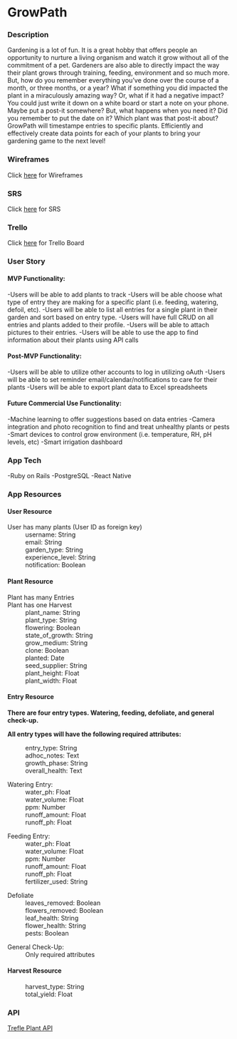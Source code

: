 # GrowPath

### Description

Gardening is a lot of fun. It is a great hobby that offers people an opportunity to nurture a living organism and watch it grow without all of the commitment of a pet. Gardeners are also able to directly impact the way their plant grows through training, feeding, environment and so much more. But, how do you remember everything you’ve done over the course of a month, or three months, or a year? What if something you did impacted the plant in a miraculously amazing way? Or, what if it had a negative impact? You could just write it down on a white board or start a note on your phone. Maybe put a post-it somewhere? But, what happens when you need it? Did you remember to put the date on it? Which plant was that post-it about? GrowPath will timestampe entries to specific plants. Efficiently and effectively create data points for each of your plants to bring your gardening game to the next level!

### Wireframes

Click [here](https://docs.google.com/presentation/d/1SvUTaLfL8Cv_mXX7UQPjqLm7LohbV2SDwh0RUl9ZSm0/edit?usp=sharing) for Wireframes

### SRS

Click [here](https://docs.google.com/document/d/1TH_huXdMctxoSF-WkSQ0HFoaGlnxGkTIJhWjwFPSSek/edit?usp=sharing) for SRS

### Trello

Click [here](https://trello.com/b/UIehvT2h/growpath) for Trello Board

### User Story

#### MVP Functionality:

-Users will be able to add plants to track
-Users will be able choose what type of entry they are making for a specific plant (i.e. feeding, watering, defoil, etc).
-Users will be able to list all entries for a single plant in their garden and sort based on entry type.
-Users will have full CRUD on all entries and plants added to their profile.
-Users will be able to attach pictures to their entries.
-Users will be able to use the app to find information about their plants using API calls

#### Post-MVP Functionality:

-Users will be able to utilize other accounts to log in utilizing oAuth
-Users will be able to set reminder  email/calendar/notifications to care for their plants
-Users will be able to export plant data to Excel spreadsheets

#### Future Commercial Use Functionality:

-Machine learning to offer suggestions based on data entries
-Camera integration and photo recognition to find and treat unhealthy plants or pests
-Smart devices to control grow environment (i.e. temperature, RH, pH levels, etc)
-Smart irrigation dashboard

### App Tech

-Ruby on Rails
-PostgreSQL
-React Native

### App Resources

#### User Resource

<dl>
  <dt>User has many plants (User ID as foreign key)</dt>
	<dd>username: String</dd>
	<dd>email: String</dd>
	<dd>garden_type: String</dd>
	<dd>experience_level: String</dd>
	<dd>notification: Boolean</dd>
</dl>

#### Plant Resource

<dl>
	<dt>Plant has many Entries</dt>
	<dt>Plant has one Harvest</dt>
	<dd>plant_name: String</dd>
	<dd>plant_type: String</dd>
	<dd>flowering: Boolean</dd>
	<dd>state_of_growth: String</dd>
	<dd>grow_medium: String</dd>
	<dd>clone: Boolean</dd>
	<dd>planted: Date</dd>
	<dd>seed_supplier: String</dd>
	<dd>plant_height: Float</dd>
	<dd>plant_width: Float</dd>
</dl>

#### Entry Resource

**There are four entry types. Watering, feeding, defoliate, and general check-up.**

**All entry types will have the following required attributes:**
<dl>
	<dd>entry_type: String</dd>
	<dd>adhoc_notes: Text</dd>
	<dd>growth_phase: String</dd>
	<dd>overall_health: Text</dd>
</dl>

<dl>
	<dt>Watering Entry:</dt>
	<dd>water_ph: Float</dd>
	<dd>water_volume: Float</dd>
	<dd>ppm: Number</dd>
	<dd>runoff_amount: Float</dd>
	<dd>runoff_ph: Float</dd>
</dl>

<dl>
	<dt>Feeding Entry:</dt>
	<dd>water_ph: Float</dd>
	<dd>water_volume: Float</dd>
	<dd>ppm: Number</dd>
	<dd>runoff_amount: Float</dd>
	<dd>runoff_ph: Float</dd>
	<dd>fertilizer_used: String</dd>
</dl>

<dl>
	<dt>Defoliate</dt>
	<dd>leaves_removed: Boolean</dd>
	<dd>flowers_removed: Boolean</dd>
	<dd>leaf_health: String</dd>
	<dd>flower_health: String</dd>
	<dd>pests: Boolean</dd>
</dl>

<dl>
	<dt>General Check-Up:</dt>
	<dd>Only required attributes
</dl>

#### Harvest Resource

<dl>
	<dd>harvest_type: String</dd>
	<dd>total_yield: Float</dd>
</dl>

### API

[Trefle Plant API](https://trefle.io/)


